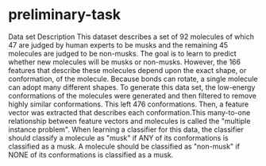 # preliminary-task
Data set Description
This dataset describes a set of 92 molecules of which 47 are judged by human experts to be musks and the remaining 45 molecules are judged to be non-musks. The goal is to learn to predict whether new molecules will be musks or non-musks. However, the 166 features that describe these molecules depend upon the exact shape, or conformation, of the molecule. Because bonds can rotate, a single molecule can adopt many different shapes. To generate this data set, the low-energy conformations of the molecules were generated and then filtered to remove highly similar conformations. This left 476 conformations. Then, a feature vector was extracted that describes each conformation.This many-to-one relationship between feature vectors and molecules is called the "multiple instance problem". When learning a classifier for this data, the classifier should classify a molecule as "musk" if ANY of its conformations is classified as a musk. A molecule should be classified as "non-musk" if NONE of its conformations is classified as a musk.

